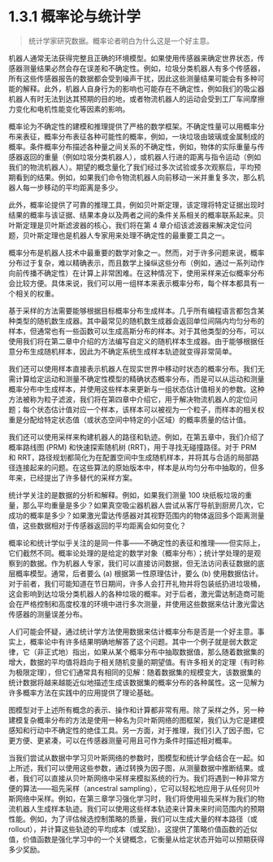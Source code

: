 # 1.3.1 概率论与统计学

> 统计学家研究数据。概率论者明白为什么这是一个好主意。

机器人通常无法获得完整且正确的环境模型。如果使用传感器来确定世界状态，传感器测量结果必然会存在误差和不确定性。例如，垃圾分类机器人有多个传感器，所有这些传感器报告的数据都会受到噪声干扰，因此这些测量结果可能会有多种可能的解释。此外，机器人自身行为的影响也可能存在不确定性，例如我们的吸尘器机器人有时无法到达其预期的目的地，或者物流机器人的运动会受到工厂车间摩擦力变化和电机性能变化等因素的影响。

概率论为不确定性的建模和推理提供了严格的数学框架。不确定性量可以用概率分布来表征，概率分布表征各种可能性的概率，例如，一块垃圾由玻璃或金属制成的概率。条件概率分布描述各种量之间关系的不确定性，例如，物体的实际重量与传感器返回的重量（例如垃圾分类机器人），或机器人行进的距离与指令运动（例如我们的物流机器人）。期望的概念量化了我们经过多次试验或多次观察后，平均预期看到的结果。例如，如果我们命令物流机器人向前移动一米并重复多次，那么机器人每一步移动的平均距离是多少。

此外，概率论提供了可靠的推理工具，例如贝叶斯定理，该定理将特定证据出现时结果的概率与该证据、结果本身以及两者之间的条件关系相关的概率联系起来。贝叶斯定理是贝叶斯滤波器的核心，我们将在第 4 章介绍该滤波器来解决定位问题，贝叶斯定理也是机器人专家用来处理不确定性的最重要工具之一。

概率分布是机器人技术中最重要的数学对象之一。然而，对于许多问题来说，概率分布过于复杂，难以精确表示，而且数学上操纵这些分布（例如，通过一系列动作向前传播不确定性）在计算上非常困难。在这种情况下，使用采样来近似概率分布会比较方便。具体来说，我们可以用一组样本来表示概率分布，每个样本都具有一个相关的权重。

基于采样的方法需要能够根据目标概率分布生成样本。几乎所有编程语言都包含某种类型的随机数生成器。其中最常见的随机数生成器会返回单位间隔内均匀分布的样本，但通常也有一些函数可以生成高斯分布的样本。对于其他类型的分布，可以使用我们将在第二章中介绍的方法编写自定义的随机样本生成器。由于能够根据任意分布生成随机样本，因此为不确定系统生成样本轨迹就变得非常简单。

我们还可以使用样本直接表示机器人在现实世界中移动时状态的概率分布。我们无需计算给定运动和测量不确定性模型的精确状态概率分布，而是可以从运动和测量概率分布中生成样本，并使用这些样本来更新与一组状态估计值相关的参数。这种方法被称为粒子滤波，我们将在第四章中介绍它，用于解决物流机器人的定位问题；每个状态估计值对应一个样本，该样本可以被视为一个粒子，而样本的相关权重是分配给特定状态值（或状态空间中特定的小区域）的概率质量的估计值。

我们还可以使用采样来构建机器人的路径和轨迹。例如，在第五章中，我们介绍了概率路线图 (PRM) 和快速探索随机树 (RRT)，用于寻找无碰撞路径。对于 PRM 和 RRT，路径规划都简化为在配置空间中生成随机样本，并将其与合适的局部路径连接起来的问题。在这些算法的原始版本中，样本是从均匀分布中抽取的，但多年来，已经提出了许多替代的采样方案。

统计学关注的是数据的分析和解释。例如，如果我们测量 100 块纸板垃圾的重量，那么平均重量是多少？如果真空吸尘器机器人尝试从客厅导航到厨房几次，它成功的概率是多少？如果激光雷达传感器对其视野范围内的物体返回多个距离测量值，这些数据相对于传感器返回的平均距离会如何变化？

概率论和统计学似乎关注的是同一件事——不确定性的表征和推理——但实际上，它们截然不同。概率论处理的是给定的数学对象（概率分布）；统计学处理的是观察到的数据。作为机器人专家，我们可以直接访问数据，但无法访问表征数据的底层概率模型。通常，后者要么 (a) 根据第一性原理估计，要么 (b) 使用数据估计。对于前者，我们可能知道在节日期间，许多人会打开礼物并将包装纸扔进垃圾桶，这会影响到达垃圾分类机器人的各种垃圾的概率。对于后者，激光雷达制造商可能会在严格控制和高度校准的环境中进行多次测量，并使用这些数据来估计激光雷达传感器的测量误差分布。

人们可能会怀疑，通过统计学方法使用数据来估计概率分布是否是一个好主意。事实上，概率论中有许多结果明确地解答了这个问题。其中一个例子就是弱大数定律，它（非正式地）指出，如果从某个概率分布中抽取数据值，那么随着数据集的增大，数据的平均值将趋向于相关随机变量的期望值。有许多相关的定理（有时称为极限定理），但它们通常具有相同的见解：随着数据集的规模变大，该数据集的统计数据将越来越能近似地描述生成该数据集的概率分布的各种属性。这一见解为许多概率方法在实践中的应用提供了理论基础。

图模型对于上述所有概念的表示、操作和计算都非常有用。除了采样之外，另一种建模复杂概率分布的方法是使用一种名为贝叶斯网络的图框架，我们认为它是建模感知和行动中不确定性的绝佳工具。另一方面，对于推理，我们引入了因子图，它更方便、更紧凑，可以在传感器测量可用且可作为条件时描述相对概率。

当我们尝试从数据中学习贝叶斯网络的参数时，图模型和统计学会结合在一起。如上所述，我们可以使用这些参数，通过转换为因子图，从测量数据中推断结果。或者，我们可以直接从贝叶斯网络中采样来模拟系统的行为。我们将遇到一种非常方便的算法——祖先采样（ancestral sampling），它可以轻松地应用于从任何贝叶斯网络中采样。例如，在第三章学习强化学习时，我们将使用祖先采样为我们的物流机器人生成样本轨迹。我们可以使用这些样本轨迹来计算未来时间范围内的预期性能。例如，为了评估候选控制策略的质量，我们可以生成大量的样本路径（或 rollout），并计算这些轨迹的平均成本（或奖励）。这提供了策略价值函数的近似值，价值函数是强化学习中的一个关键概念，它衡量从给定状态开始可以预期获得多少奖励。
